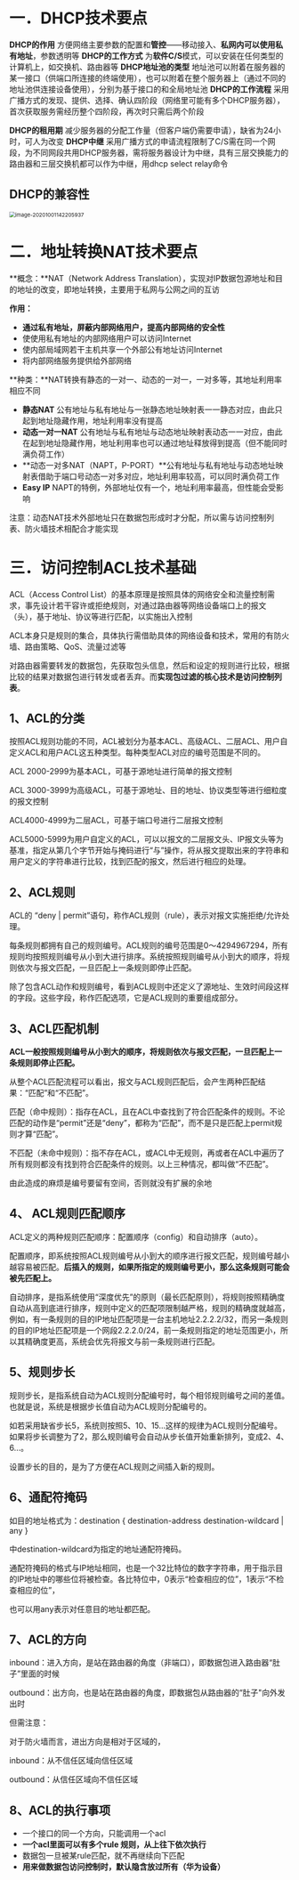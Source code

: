 # 一．DHCP技术要点

**DHCP的作用**  方便网络主要参数的配置和**管控**——移动接入、**私网内可以使用私有地址**，参数透明等
**DHCP的工作方式**  为**软件C/S**模式，可以安装在任何类型的计算机上，如交换机、路由器等
**DHCP地址池的类型**  地址池可以附着在服务器的某一接口（供端口所连接的终端使用），也可以附着在整个服务器上（通过不同的地址池供连接设备使用），分别为基于接口的和全局地址池
**DHCP的工作流程**  采用广播方式的发现、提供、选择、确认四阶段（网络里可能有多个DHCP服务器），首次获取服务需经历整个四阶段，再次时只需后两个阶段

**DHCP的租用期** 减少服务器的分配工作量（但客户端仍需要申请），缺省为24小时，可人为改变
**DHCP中继** 采用广播方式的申请流程限制了C/S需在同一个网段，为不同网段共用DHCP服务器，需将服务器设计为中继，具有三层交换能力的路由器和三层交换机都可以作为中继，用dhcp select relay命令

## DHCP的兼容性

<img src="C:\Users\12548\Documents\GitHub\Notebooks\课程笔记\网络集成\第九讲 网络安全技术综合.assets\image-20201001142205937.png" alt="image-20201001142205937" style="zoom:67%;" />

# 二．地址转换NAT技术要点

**概念：**NAT（Network Address Translation），实现对IP数据包源地址和目的地址的改变，即地址转换，主要用于私网与公网之间的互访

**作用：**

- **通过私有地址，屏蔽内部网络用户，提高内部网络的安全性**
- 使使用私有地址的内部网络用户可以访问Internet
- 使内部局域网若干主机共享一个外部公有地址访问Internet
- 将内部网络服务提供给外部网络

**种类：**NAT转换有静态的一对一、动态的一对一，一对多等，其地址利用率相应不同

- **静态NAT** 公有地址与私有地址与一张静态地址映射表一一静态对应，由此只起到地址隐藏作用，地址利用率没有提高
- **动态一对一NAT** 公有地址与私有地址与动态地址映射表动态一一对应，由此在起到地址隐藏作用，地址利用率也可以通过地址释放得到提高（但不能同时满负荷工作）
- **动态一对多NAT（NAPT，P-PORT）**公有地址与私有地址与动态地址映射表借助于端口号动态一对多对应，地址利用率较高，可以同时满负荷工作
- **Easy IP** NAPT的特例，外部地址仅有一个，地址利用率最高，但性能会受影响

注意：动态NAT技术外部地址只在数据包形成时才分配，所以需与访问控制列表、防火墙技术相配合才能实现

# 三．访问控制ACL技术基础

ACL（Access Control List）的基本原理是按照具体的网络安全和流量控制需求，事先设计若干容许或拒绝规则，对通过路由器等网络设备端口上的报文（头），基于地址、协议等进行匹配，以实施出入控制

ACL本身只是规则的集合，具体执行需借助具体的网络设备和技术，常用的有防火墙、路由策略、QoS、流量过滤等

对路由器需要转发的数据包，先获取包头信息，然后和设定的规则进行比较，根据比较的结果对数据包进行转发或者丢弃。而**实现包过滤的核心技术是访问控制列表**。

## 1、ACL的分类

按照ACL规则功能的不同，ACL被划分为基本ACL、高级ACL、二层ACL、用户自定义ACL和用户ACL这五种类型。每种类型ACL对应的编号范围是不同的。

ACL 2000-2999为基本ACL，可基于源地址进行简单的报文控制

ACL 3000-3999为高级ACL，可基于源地址、目的地址、协议类型等进行细粒度的报文控制

ACL4000-4999为二层ACL，可基于端口号进行二层报文控制

ACL5000-5999为用户自定义的ACL，可以以报文的二层报文头、IP报文头等为基准，指定从第几个字节开始与掩码进行“与”操作，将从报文提取出来的字符串和用户定义的字符串进行比较，找到匹配的报文，然后进行相应的处理。

## 2、ACL规则

ACL的 “deny | permit”语句，称作ACL规则（rule），表示对报文实施拒绝/允许处理。

每条规则都拥有自己的规则编号。ACL规则的编号范围是0～4294967294，所有规则均按照规则编号从小到大进行排序。系统按照规则编号从小到大的顺序，将规则依次与报文匹配，一旦匹配上一条规则即停止匹配。

除了包含ACL动作和规则编号，看到ACL规则中还定义了源地址、生效时间段这样的字段。这些字段，称作匹配选项，它是ACL规则的重要组成部分。

## 3、ACL匹配机制

**ACL一般按照规则编号从小到大的顺序，将规则依次与报文匹配，一旦匹配上一条规则即停止匹配。**

从整个ACL匹配流程可以看出，报文与ACL规则匹配后，会产生两种匹配结果：“匹配”和“不匹配”。 

匹配（命中规则）：指存在ACL，且在ACL中查找到了符合匹配条件的规则。不论匹配的动作是“permit”还是“deny”，都称为“匹配”，而不是只是匹配上permit规则才算“匹配”。

不匹配（未命中规则）：指不存在ACL，或ACL中无规则，再或者在ACL中遍历了所有规则都没有找到符合匹配条件的规则。以上三种情况，都叫做“不匹配”。

由此造成的麻烦是编号要留有空间，否则就没有扩展的余地

## 4、 ACL规则匹配顺序

ACL定义的两种规则匹配顺序：配置顺序（config）和自动排序（auto）。

配置顺序，即系统按照ACL规则编号从小到大的顺序进行报文匹配，规则编号越小越容易被匹配。**后插入的规则，如果所指定的规则编号更小，那么这条规则可能会被先匹配上。**

自动排序，是指系统使用“深度优先”的原则（最长匹配原则），将规则按照精确度自动从高到底进行排序，规则中定义的匹配项限制越严格，规则的精确度就越高，例如，有一条规则的目的IP地址匹配项是一台主机地址2.2.2.2/32，而另一条规则的目的IP地址匹配项是一个网段2.2.2.0/24，前一条规则指定的地址范围更小，所以其精确度更高，系统会优先将报文与前一条规则进行匹配。

## 5、规则步长

规则步长，是指系统自动为ACL规则分配编号时，每个相邻规则编号之间的差值。也就是说，系统是根据步长值自动为ACL规则分配编号的。

如若采用缺省步长5，系统则按照5、10、15…这样的规律为ACL规则分配编号。如果将步长调整为了2，那么规则编号会自动从步长值开始重新排列，变成2、4、6…。

设置步长的目的，是为了方便在ACL规则之间插入新的规则。

## 6、通配符掩码

如目的地址格式为：destination { destination-address destination-wildcard | any }

中destination-wildcard为指定的地址通配符掩码。

通配符掩码的格式与IP地址相同，也是一个32比特位的数字字符串，用于指示目的IP地址中的哪些位将被检查。各比特位中，0表示“检查相应的位”，1表示“不检查相应的位”，

也可以用any表示对任意目的地址都匹配。

## 7、ACL的方向

inbound：进入方向，是站在路由器的角度（非端口），即数据包进入路由器“肚子”里面的时候

outbound：出方向，也是站在路由器的角度，即数据包从路由器的“肚子"向外发出时

但需注意：

对于防火墙而言，进出方向是相对于区域的，

inbound：从不信任区域向信任区域

outbound：从信任区域向不信任区域

## 8、ACL的执行事项

- 一个接口的同一个方向，只能调用一个acl 
- **一个acl里面可以有多个rule 规则，从上往下依次执行** 
- 数据包一旦被某rule匹配，就不再继续向下匹配 
- **用来做数据包访问控制时，默认隐含放过所有（华为设备）**